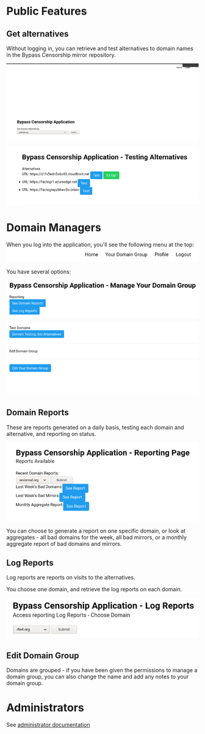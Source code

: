 # Public Features

## Get alternatives

Without logging in, you can retrieve and test alternatives to domain names in the Bypass Censorship mirror repository.

![Testing Alternatives](public_home.png)

![Results](test_alts.png)


# Domain Managers

When you log into the application, you'll see the following menu at the top:
![Top Menu for Domain Managers](domain_manager_start.png)

You have several options:

![Manage Domain Group](manage_domain_group.png)

## Domain Reports

These are reports generated on a daily basis, testing each domain and alternative, and reporting on status. 

![Domain Testing](domain_reports.png)

You can choose to generate a report on one specific domain, or look at aggregates - all bad domains for the week, all bad mirrors, or a monthly aggregate report of bad domains and mirrors.

## Log Reports

Log reports are reports on visits to the alternatives. 

You choose one domain, and retrieve the log reports on each domain.

![log reports](log_reports.png)


## Edit Domain Group

Domains are grouped - if you have been given the permissions to manage a domain group, you can also change the name and add any notes to your domain group.

# Administrators

See [administrator documentation](administrator.md)